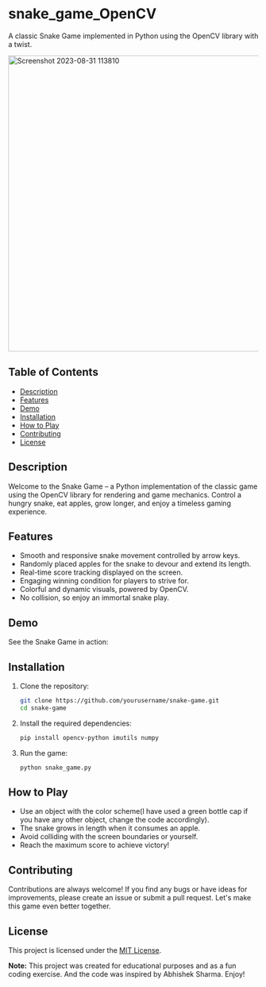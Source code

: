 # snake_game_OpenCV

A classic Snake Game implemented in Python using the OpenCV library with a twist.

<img width="596" alt="Screenshot 2023-08-31 113810" src="https://github.com/Sudhanshu1st/snake_game_OpenCV/assets/109865453/92c5d0ba-a477-4cf5-afd4-fcec5b5ce5c5">

## Table of Contents

- [Description](#description)
- [Features](#features)
- [Demo](#demo)
- [Installation](#installation)
- [How to Play](#how-to-play)
- [Contributing](#contributing)
- [License](#license)

## Description

Welcome to the Snake Game – a Python implementation of the classic game using the OpenCV library for rendering and game mechanics. Control a hungry snake, eat apples, grow longer, and enjoy a timeless gaming experience.

## Features

- Smooth and responsive snake movement controlled by arrow keys.
- Randomly placed apples for the snake to devour and extend its length.
- Real-time score tracking displayed on the screen.
- Engaging winning condition for players to strive for.
- Colorful and dynamic visuals, powered by OpenCV.
- No collision, so enjoy an immortal snake play.

## Demo

See the Snake Game in action:


## Installation

1. Clone the repository:

   ```sh
   git clone https://github.com/yourusername/snake-game.git
   cd snake-game
   ```

2. Install the required dependencies:

   ```sh
   pip install opencv-python imutils numpy
   ```

3. Run the game:

   ```sh
   python snake_game.py
   ```

## How to Play

- Use an object with the color scheme(I have used a green bottle cap if you have any other object, change the code accordingly).
- The snake grows in length when it consumes an apple.
- Avoid colliding with the screen boundaries or yourself.
- Reach the maximum score to achieve victory!


## Contributing

Contributions are always welcome! If you find any bugs or have ideas for improvements, please create an issue or submit a pull request. Let's make this game even better together.

## License

This project is licensed under the [MIT License](LICENSE).


**Note:** This project was created for educational purposes and as a fun coding exercise. And the code was inspired by Abhishek Sharma. Enjoy!
